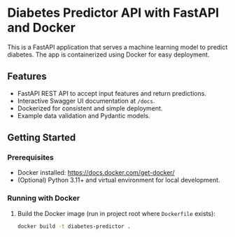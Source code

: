 # Diabetes Predictor API with FastAPI and Docker

This is a FastAPI application that serves a machine learning model to predict diabetes. The app is containerized using Docker for easy deployment.

## Features

- FastAPI REST API to accept input features and return predictions.
- Interactive Swagger UI documentation at `/docs`.
- Dockerized for consistent and simple deployment.
- Example data validation and Pydantic models.

## Getting Started

### Prerequisites

- Docker installed: https://docs.docker.com/get-docker/
- (Optional) Python 3.11+ and virtual environment for local development.

### Running with Docker

1. Build the Docker image (run in project root where `Dockerfile` exists):

   ```bash
   docker build -t diabetes-predictor .
